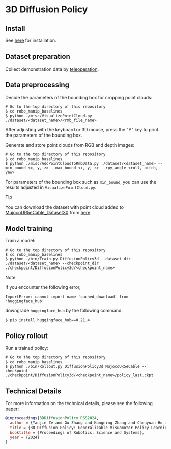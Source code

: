# 3D Diffusion Policy

## Install
See [here](../../../doc/install.md#3D-Diffusion-policy) for installation.

## Dataset preparation
Collect demonstration data by [teleoperation](../../teleop).

## Data preprocessing
Decide the parameters of the bounding box for cropping point clouds:
```console
# Go to the top directory of this repository
$ cd robo_manip_baselines
$ python ./misc/VisualizePointCloud.py ./dataset/<dataset_name>/<rmb_file_name>
```
After adjusting with the keyboard or 3D mouse, press the "P" key to print the parameters of the bounding box.

Generate and store point clouds from RGB and depth images:
```console
# Go to the top directory of this repository
$ cd robo_manip_baselines
$ python ./misc/AddPointCloudToRmbData.py ./dataset/<dataset_name> --min_bound <x, y, z> --max_bound <x, y, z> --rpy_angle <roll, pitch, yaw>
```
For parameters of the bounding box such as `min_bound`, you can use the results adjusted in `VisualizePointCloud.py`.

> [!TIP]
> You can download the dataset with point cloud added to [MujocoUR5eCable_Dataset30](https://github.com/isri-aist/RoboManipBaselines/blob/master/doc/dataset_list.md#ur5e--demo-30) from [here](https://www.dropbox.com/scl/fo/kkj0nj1guc95j24fb8zux/AC7hJOTcLPcu7bG668d-TKQ?rlkey=p14dattkal9upafsezssymslk&dl=1).

## Model training
Train a model:
```console
# Go to the top directory of this repository
$ cd robo_manip_baselines
$ python ./bin/Train.py DiffusionPolicy3d --dataset_dir ./dataset/<dataset_name> --checkpoint_dir ./checkpoint/DiffusionPolicy3d/<checkpoint_name>
```

> [!NOTE]
> If you encounter the following error,
> ```console
> ImportError: cannot import name 'cached_download' from 'huggingface_hub'
> ```
> downgrade `huggingface_hub` by the following command.
> ```console
> $ pip install huggingface_hub==0.21.4
> ```

## Policy rollout
Run a trained policy:
```console
# Go to the top directory of this repository
$ cd robo_manip_baselines
$ python ./bin/Rollout.py DiffusionPolicy3d MujocoUR5eCable --checkpoint ./checkpoint/DiffusionPolicy3d/<checkpoint_name>/policy_last.ckpt
```

## Technical Details
For more information on the technical details, please see the following paper:
```bib
@inproceedings{3DDiffusionPolicy_RSS2024,
  author = {Yanjie Ze and Gu Zhang and Kangning Zhang and Chenyuan Hu and Muhan Wang and Huazhe Xu},
  title = {3D Diffusion Policy: Generalizable Visuomotor Policy Learning via Simple 3D Representations},
  booktitle = {Proceedings of Robotics: Science and Systems},
  year = {2024}
}
```
